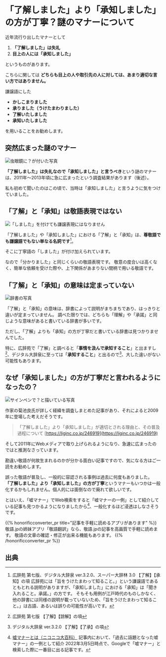 # 「了解しました」より「承知しました」の方が丁寧？謎のマナーについて

近年流行り出したマナーとして
1. **「了解しました」は失礼**
2. **目上の人には「承知しました」**

というものがあります。

こちらに関しては
**どちらも目上の人や取引先の人に対しては、あまり適切な言い方ではありません。**

謙譲語にした
* **かしこまりました**
* **承りました（うけたまわりました）**
* **了解いたしました**
* **承知いたしました**

を用いることをお勧めします。

## 突然広まった謎のマナー
![虫眼鏡に？が付いた写真](/img/5068661.webp)

**「了解しました」は失礼なので「承知しました」と言うべき**という謎のマナーは、2011年〜2013年頃に急に広まったという調査結果があります（後述）。

私も初めて聞いたのはこの頃で、当時は「承知しました」と言うように気をつけていました。

## 「了解」と「承知」は敬語表現ではない
![「しました」を付けても謙譲表現にはなりません](/img/uenymzjcr9.webp)

「了解しました」や「承知しました」における「了解」と「承知」は、**尊敬語でも謙譲語でもない単なる名詞です**[^1]。

そこに丁寧語の「しました」が付け加えられています。

なので「分かりました」と同じくらいの敬語表現です。
敬意の度合いは高くなく、簡単な依頼を受けた際や、上下関係があまりない間柄で用いる敬語です。

## 「了解」と「承知」の意味は定まっていない
![辞書の写真](/img/5182173.webp)

「了解」と「承知」の意味は、辞書によって説明がまちまちであり、はっきりと違いが定まっていません。
調べた限りでは、どちらも「理解」や「承諾」と同じような意味があると書いている辞書が多いです。

ただし、「了解」よりも「承知」の方が丁寧だと書いている辞書は見つかりませんでした。

特に、広辞苑で「了解」と調べると「**事情を汲んで承知すること**」と出ますし[^2]、デジタル大辞泉に至っては「**承知すること**」と出るので[^3]、大した違いがない可能性もあります。

## なぜ「承知しました」の方が丁寧だと言われるようになったの？
![サインペンで？と描いている写真](/img/4867371.webp)

作家の菊池良氏が詳しく経緯を調査しまとめた記事があり、それによると2009年に登場した考えだそうです。

> 「了解しました」より「承知しました」が適切とされる理由と、その普及過程について
> [https://liginc.co.jp/246919](https://liginc.co.jp/246919)

そして2011年にWebメディアで取り上げられるようになり、急速に広まったのではと推測なさっています。

勘違い敬語が何故生まれるのかが分かる面白い記事ですので、気になる方はご一読をお勧めします。

誤った敬語が普及し、一般的に容認される事例は過去に何度もありました。
**「了解しました」より「承知しました」の方が丁寧**というマナーもいつかは一般化するかもしれません。個人的には面倒なので廃れて欲しいです。

とはいえ、「嘘マナー」でWeb検索をすると「嘘マナーの一例」として紹介している記事も見つかるようになりましたから[^4]、一般化するほど浸透はしなさそうです。

{{% honorificconverter_pr title="記事を手軽に読めるアプリがあります" %}}
敬語.jpの姉妹アプリ「敬語翻訳」なら、敬語.jpの記事を高画質で手軽に読めます。
敬語の文章の確認・修正が出来る機能もあります。
{{% /honorificconverter_pr %}}

## 出典
[^1]: 広辞苑 第七版、デジタル大辞泉 ver.3.2.0、スーパー大辞林 3.0 【了解】【承知】の項
広辞苑には「旨をうけたまわって知ること。」という謙譲語であるともとれる説明がありますが、「承知しました」における「承知」は「聞き入れること。承諾。」の方です。
そもそも用例が江戸時代のものしかなく、他の辞書には同様の説明が載っていないため、「旨をうけたまわって知ること。」は古語、あるいは誤りの可能性が高いです。
[^2]: 広辞苑 第七版 【了解】【諒解】の項
[^3]: デジタル大辞泉 ver.3.2.0 【了解】【了承】の項
[^4]: [嘘マナーとは（ニコニコ大百科）](https://dic.nicovideo.jp/a/嘘マナー) 記事内において、「過去に話題となった嘘マナー」の一例として紹介
2022年3月5日時点で、Googleで「嘘マナー」と検索した際に一番目に出る記事です。
